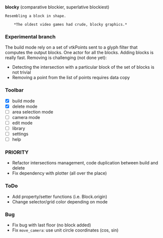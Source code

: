 **blocky** (comparative blockier, superlative blockiest)

    Resembling a block in shape.

        *The oldest video games had crude, blocky graphics.*

### Experimental branch

The build mode rely on a set of vtkPoints sent to a glyph
filter that computes the output blocks. One actor for all
the blocks. Adding blocks is really fast. Removing is
challenging (not done yet):

* Detecting the intersection with a particular block of the
set of blocks is not trivial
* Removing a point from the list of points requires data
copy


### Toolbar

- [x] build mode
- [x] delete mode
- [ ] area selection mode
- [ ] camera mode
- [ ] edit mode
- [ ] library
- [ ] settings
- [ ] help

### PRIORITY

- Refactor intersections management, code duplication between build and delete
- Fix dependency with plotter (all over the place)

### ToDo

- Add property/setter functions (i.e. Block.origin)
- Change selector/grid color depending on mode

### Bug

- Fix bug with last floor (no block added)
- Fix `move_camera`: use unit circle coordinates (cos, sin)
